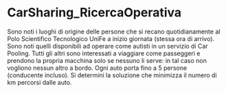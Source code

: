 # CarSharing_RicercaOperativa
 
Sono noti i luoghi di origine delle persone che si recano quotidianamente al Polo Scientifico Tecnologico UniFe a inizio giornata (stessa ora di arrivo). Sono noti quelli disponibili ad operare come autisti in un servizio di Car Pooling. Tutti gli altri sono interessati a viaggiare come passeggeri e prendono la propria macchina solo se nessuno li serve: in tal caso non vogliono nessun altro a bordo. Ogni auto porta fino a 5 persone (conducente incluso). 
Si determini la soluzione che minimizza il numero di km percorsi dalle auto.

